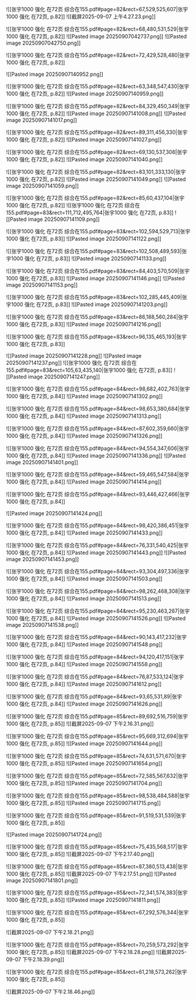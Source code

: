 ![[张宇1000 强化 在72页 综合在155.pdf#page=82&rect=67,529,525,607|张宇1000 强化 在72页, p.82]]
![[截屏2025-09-07 上午4.27.23.png]]


![[张宇1000 强化 在72页 综合在155.pdf#page=82&rect=68,480,531,529|张宇1000 强化 在72页, p.82]]
![[Pasted image 20250907042737.png]]
![[Pasted image 20250907042750.png]]

![[张宇1000 强化 在72页 综合在155.pdf#page=82&rect=72,429,528,480|张宇1000 强化 在72页, p.82]]

![[Pasted image 20250907140952.png]]

![[张宇1000 强化 在72页 综合在155.pdf#page=82&rect=63,348,547,430|张宇1000 强化 在72页, p.82]]
![[Pasted image 20250907140959.png]]


![[张宇1000 强化 在72页 综合在155.pdf#page=82&rect=84,329,450,349|张宇1000 强化 在72页, p.82]]
![[Pasted image 20250907141008.png]]
![[Pasted image 20250907141017.png]]

![[张宇1000 强化 在72页 综合在155.pdf#page=82&rect=89,311,456,330|张宇1000 强化 在72页, p.82]]
![[Pasted image 20250907141027.png]]


![[张宇1000 强化 在72页 综合在155.pdf#page=82&rect=69,130,537,308|张宇1000 强化 在72页, p.82]]
![[Pasted image 20250907141040.png]]


![[张宇1000 强化 在72页 综合在155.pdf#page=82&rect=83,101,333,130|张宇1000 强化 在72页, p.82]]
![[Pasted image 20250907141049.png]]
![[Pasted image 20250907141059.png]]

![[张宇1000 强化 在72页 综合在155.pdf#page=82&rect=85,60,437,104|张宇1000 强化 在72页, p.82]]
![[张宇1000 强化 在72页 综合在155.pdf#page=83&rect=111,712,495,764|张宇1000 强化 在72页, p.83]]
![[Pasted image 20250907141109.png]]


![[张宇1000 强化 在72页 综合在155.pdf#page=83&rect=102,594,529,713|张宇1000 强化 在72页, p.83]]
![[Pasted image 20250907141122.png]]


![[张宇1000 强化 在72页 综合在155.pdf#page=83&rect=102,508,489,593|张宇1000 强化 在72页, p.83]]
![[Pasted image 20250907141133.png]]


![[张宇1000 强化 在72页 综合在155.pdf#page=83&rect=84,403,570,509|张宇1000 强化 在72页, p.83]]
![[Pasted image 20250907141146.png]]
![[Pasted image 20250907141153.png]]

![[张宇1000 强化 在72页 综合在155.pdf#page=83&rect=102,285,445,409|张宇1000 强化 在72页, p.83]]
![[Pasted image 20250907141203.png]]


![[张宇1000 强化 在72页 综合在155.pdf#page=83&rect=86,188,560,284|张宇1000 强化 在72页, p.83]]
![[Pasted image 20250907141216.png]]


![[张宇1000 强化 在72页 综合在155.pdf#page=83&rect=96,135,465,193|张宇1000 强化 在72页, p.83]]

![[Pasted image 20250907141228.png]]
![[Pasted image 20250907141237.png]]
![[张宇1000 强化 在72页 综合在155.pdf#page=83&rect=105,63,435,140|张宇1000 强化 在72页, p.83]]
![[Pasted image 20250907141247.png]]


![[张宇1000 强化 在72页 综合在155.pdf#page=84&rect=98,682,402,763|张宇1000 强化 在72页, p.84]]
![[Pasted image 20250907141302.png]]


![[张宇1000 强化 在72页 综合在155.pdf#page=84&rect=98,653,380,684|张宇1000 强化 在72页, p.84]]
![[Pasted image 20250907141313.png]]


![[张宇1000 强化 在72页 综合在155.pdf#page=84&rect=87,602,359,660|张宇1000 强化 在72页, p.84]]
![[Pasted image 20250907141326.png]]


![[张宇1000 强化 在72页 综合在155.pdf#page=84&rect=94,554,347,606|张宇1000 强化 在72页, p.84]]
![[Pasted image 20250907141336.png]]
![[Pasted image 20250907141401.png]]

![[张宇1000 强化 在72页 综合在155.pdf#page=84&rect=59,465,547,584|张宇1000 强化 在72页, p.84]]
![[Pasted image 20250907141414.png]]


![[张宇1000 强化 在72页 综合在155.pdf#page=84&rect=93,446,427,466|张宇1000 强化 在72页, p.84]]

![[Pasted image 20250907141424.png]]

![[张宇1000 强化 在72页 综合在155.pdf#page=84&rect=98,420,386,451|张宇1000 强化 在72页, p.84]]
![[Pasted image 20250907141433.png]]


![[张宇1000 强化 在72页 综合在155.pdf#page=84&rect=76,331,540,425|张宇1000 强化 在72页, p.84]]
![[Pasted image 20250907141443.png]]
![[Pasted image 20250907141453.png]]

![[张宇1000 强化 在72页 综合在155.pdf#page=84&rect=93,304,497,336|张宇1000 强化 在72页, p.84]]
![[Pasted image 20250907141503.png]]


![[张宇1000 强化 在72页 综合在155.pdf#page=84&rect=98,262,468,308|张宇1000 强化 在72页, p.84]]
![[Pasted image 20250907141513.png]]


![[张宇1000 强化 在72页 综合在155.pdf#page=84&rect=95,230,463,267|张宇1000 强化 在72页, p.84]]
![[Pasted image 20250907141526.png]]
![[Pasted image 20250907141538.png]]

![[张宇1000 强化 在72页 综合在155.pdf#page=84&rect=90,143,417,232|张宇1000 强化 在72页, p.84]]
![[Pasted image 20250907141548.png]]


![[张宇1000 强化 在72页 综合在155.pdf#page=84&rect=94,120,417,151|张宇1000 强化 在72页, p.84]]
![[Pasted image 20250907141558.png]]


![[张宇1000 强化 在72页 综合在155.pdf#page=84&rect=76,87,533,124|张宇1000 强化 在72页, p.84]]
![[Pasted image 20250907141612.png]]


![[张宇1000 强化 在72页 综合在155.pdf#page=84&rect=93,65,531,89|张宇1000 强化 在72页, p.84]]
![[Pasted image 20250907141626.png]]


![[张宇1000 强化 在72页 综合在155.pdf#page=85&rect=89,692,516,759|张宇1000 强化 在72页, p.85]]
![[截屏2025-09-07 下午2.16.31.png]]


![[张宇1000 强化 在72页 综合在155.pdf#page=85&rect=95,669,312,694|张宇1000 强化 在72页, p.85]]
![[Pasted image 20250907141644.png]]


![[张宇1000 强化 在72页 综合在155.pdf#page=85&rect=74,631,571,670|张宇1000 强化 在72页, p.85]]
![[Pasted image 20250907141654.png]]


![[张宇1000 强化 在72页 综合在155.pdf#page=85&rect=72,585,567,632|张宇1000 强化 在72页, p.85]]
![[Pasted image 20250907141704.png]]


![[张宇1000 强化 在72页 综合在155.pdf#page=85&rect=98,538,484,588|张宇1000 强化 在72页, p.85]]
![[Pasted image 20250907141715.png]]


![[张宇1000 强化 在72页 综合在155.pdf#page=85&rect=91,519,531,539|张宇1000 强化 在72页, p.85]]

![[Pasted image 20250907141724.png]]

![[张宇1000 强化 在72页 综合在155.pdf#page=85&rect=75,435,568,517|张宇1000 强化 在72页, p.85]]
![[截屏2025-09-07 下午2.17.40.png]]

![[张宇1000 强化 在72页 综合在155.pdf#page=85&rect=87,380,513,438|张宇1000 强化 在72页, p.85]]
![[截屏2025-09-07 下午2.17.51.png]]
![[Pasted image 20250907141801.png]]

![[张宇1000 强化 在72页 综合在155.pdf#page=85&rect=72,341,574,383|张宇1000 强化 在72页, p.85]]
![[Pasted image 20250907141811.png]]


![[张宇1000 强化 在72页 综合在155.pdf#page=85&rect=67,292,576,344|张宇1000 强化 在72页, p.85]]

![[截屏2025-09-07 下午2.18.21.png]]

![[张宇1000 强化 在72页 综合在155.pdf#page=85&rect=70,259,573,292|张宇1000 强化 在72页, p.85]]
![[截屏2025-09-07 下午2.18.28.png]]
![[截屏2025-09-07 下午2.18.39.png]]

![[张宇1000 强化 在72页 综合在155.pdf#page=85&rect=61,218,573,262|张宇1000 强化 在72页, p.85]]

![[截屏2025-09-07 下午2.18.46.png]]

